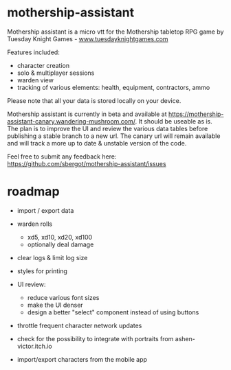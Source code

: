# mothership-assistant

Mothership assistant is a micro vtt for the Mothership tabletop RPG game by Tuesday Knight Games - www.tuesdayknightgames.com

Features included:

- character creation
- solo & multiplayer sessions
- warden view
- tracking of various elements: health, equipment, contractors, ammo

Please note that all your data is stored locally on your device.

Mothership assistant is currently in beta and available at https://mothership-assistant-canary.wandering-mushroom.com/. It should be useable as is. The plan is to improve the UI and review the various data tables before publishing a stable branch to a new url. The canary url will remain available and will track a more up to date & unstable version of the code.

Feel free to submit any feedback here: https://github.com/sbergot/mothership-assistant/issues

# roadmap

- import / export data
- warden rolls
  - xd5, xd10, xd20, xd100
  - optionally deal damage
- clear logs & limit log size
- styles for printing

- UI review:
  - reduce various font sizes
  - make the UI denser
  - design a better "select" component instead of using buttons
- throttle frequent character network updates
- check for the possibility to integrate with portraits from ashen-victor.itch.io
- import/export characters from the mobile app
